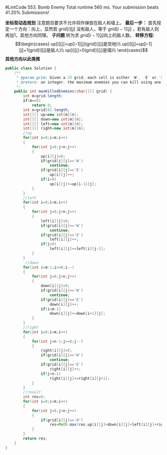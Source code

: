 #LintCode 553. Bomb Enemy
    Total runtime 560 ms. Your submission beats 41.20% Submissions!

**坐标型动态规划**
注意题目要求不允许将炸弹放在敌人和墙上。
**最后一步：** 首先规定一个方向：向上，显然若 $grid[i][j]$ 没有敌人，等于 $grid[i-1][j]$ ，若有敌人则再加1，其他方向同理。
**子问题** 转为求 $grid[i-1][j]$向上的敌人数。
**转移方程:** 
$$\begin{cases}
    up[i][j]=up[i-1][j](grid[i][j]是空地)\\
    up[i][j]=up[i-1][j]+1(grid[i][j]是敌人)\\
    up[i][j]=0(grid[i][j]是墙)\\
\end{cases}$$
**其他方向以此类推** 
````java
public class Solution {
    /**
     * @param grid: Given a 2D grid, each cell is either 'W', 'E' or '0'
     * @return: an integer, the maximum enemies you can kill using one bomb
     */
    public int maxKilledEnemies(char[][] grid) {
        int m=grid.length;
        if(m==0)
            return 0;
        int n=grid[0].length;
        int[][] up=new int[m][n];
        int[][] down=new int[m][n];
        int[][] left=new int[m][n];
        int[][] right=new int[m][n];
        //up
        for(int i=0;i<m;i++)
        {
            for(int j=0;j<n;j++)
            {
                up[i][j]=0;
                if(grid[i][j]=='W')
                    continue;
                if(grid[i][j]=='E')
                    up[i][j]++;
                if(i>0)
                    up[i][j]+=up[i-1][j];
            }
        }
        //left
        for(int i=0;i<m;i++)
        {
            for(int j=0;j<n;j++)
            {
                left[i][j]=0;
                if(grid[i][j]=='W')
                    continue;
                if(grid[i][j]=='E')
                    left[i][j]++;
                if(j>0)
                    left[i][j]+=left[i][j-1];
            }
        }
         //down
        for(int i=m-1;i>=0;i--)
        {
            for(int j=0;j<n;j++)
            {
                down[i][j]=0;
                if(grid[i][j]=='W')
                    continue;
                if(grid[i][j]=='E')
                    down[i][j]++;
                if(i<m-1)
                    down[i][j]+=down[i+1][j];
            }
        }
        //right
        for(int i=0;i<m;i++)
        {
            for(int j=n-1;j>=0;j--)
            {
                right[i][j]=0;
                if(grid[i][j]=='W')
                    continue;
                if(grid[i][j]=='E')
                    right[i][j]++;
                if(j<n-1)
                    right[i][j]+=right[i][j+1];
            }
        }
        //result
        int res=0;
        for(int i=0;i<m;i++)
        {
            for(int j=0;j<n;j++)
            {
                if(grid[i][j]=='0')
                    res=Math.max(res,up[i][j]+down[i][j]+left[i][j]+right[i][j]);
            }
        }
        return res;
    }
}
````